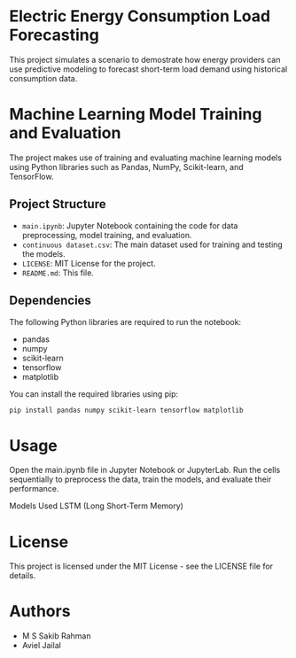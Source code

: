 # Electric Energy Consumption Load Forecasting

This project simulates a scenario to demostrate how energy providers can use predictive modeling to forecast short-term load demand using historical consumption data.


# Machine Learning Model Training and Evaluation

The project makes use of training and evaluating machine learning models using Python libraries such as Pandas, NumPy, Scikit-learn, and TensorFlow.

## Project Structure

- `main.ipynb`: Jupyter Notebook containing the code for data preprocessing, model training, and evaluation.
- `continuous dataset.csv`: The main dataset used for training and testing the models.
- `LICENSE`: MIT License for the project.
- `README.md`: This file.

## Dependencies

The following Python libraries are required to run the notebook:

- pandas
- numpy
- scikit-learn
- tensorflow
- matplotlib

You can install the required libraries using pip:

```sh
pip install pandas numpy scikit-learn tensorflow matplotlib
```

# Usage
Open the main.ipynb file in Jupyter Notebook or JupyterLab.
Run the cells sequentially to preprocess the data, train the models, and evaluate their performance.

Models Used
LSTM (Long Short-Term Memory)


# License
This project is licensed under the MIT License - see the LICENSE file for details.

# Authors
- M S Sakib Rahman
- Aviel Jailal